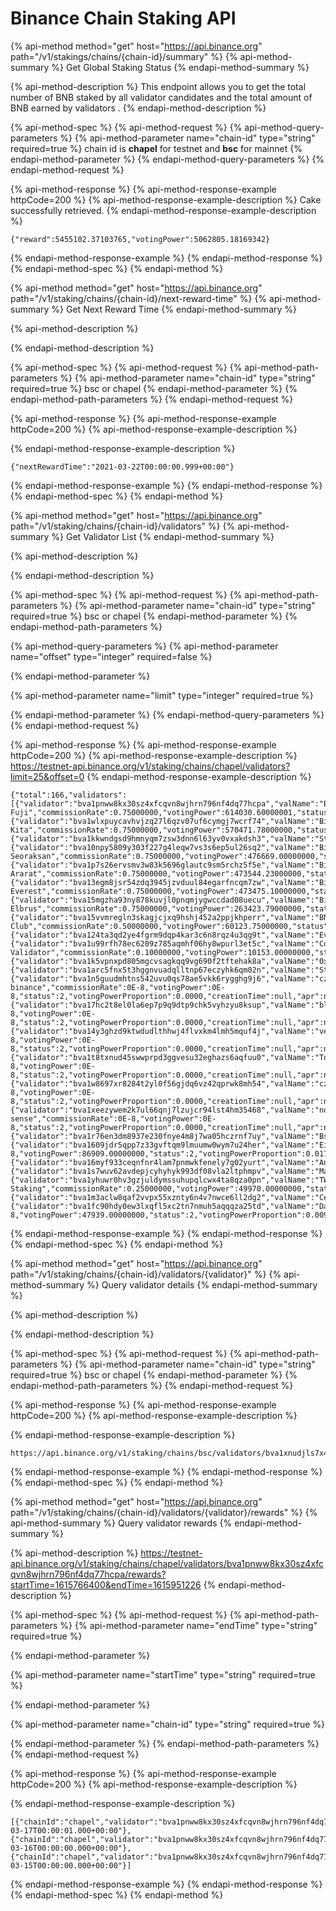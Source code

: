 # Binance Chain Staking API

{% api-method method="get" host="https://api.binance.org" path="/v1/stakings/chains/{chain-id}/summary" %}
{% api-method-summary %}
Get Global Staking Status
{% endapi-method-summary %}

{% api-method-description %}
This endpoint allows you to get the total number of BNB staked by all validator candidates and the total amount of BNB earned by validators .
{% endapi-method-description %}

{% api-method-spec %}
{% api-method-request %}
{% api-method-query-parameters %}
{% api-method-parameter name="chain-id" type="string" required=true %}
chain id is **chapel** for testnet and **bsc** for mainnet
{% endapi-method-parameter %}
{% endapi-method-query-parameters %}
{% endapi-method-request %}

{% api-method-response %}
{% api-method-response-example httpCode=200 %}
{% api-method-response-example-description %}
Cake successfully retrieved.
{% endapi-method-response-example-description %}

```
{"reward":5455102.37103765,"votingPower":5062805.18169342}
```
{% endapi-method-response-example %}
{% endapi-method-response %}
{% endapi-method-spec %}
{% endapi-method %}

{% api-method method="get" host="https://api.binance.org" path="/v1/staking/chains/{chain-id}/next-reward-time" %}
{% api-method-summary %}
Get Next Reward Time
{% endapi-method-summary %}

{% api-method-description %}

{% endapi-method-description %}

{% api-method-spec %}
{% api-method-request %}
{% api-method-path-parameters %}
{% api-method-parameter name="chain-id" type="string" required=true %}
bsc or chapel
{% endapi-method-parameter %}
{% endapi-method-path-parameters %}
{% endapi-method-request %}

{% api-method-response %}
{% api-method-response-example httpCode=200 %}
{% api-method-response-example-description %}

{% endapi-method-response-example-description %}

```
{"nextRewardTime":"2021-03-22T00:00:00.999+00:00"}
```
{% endapi-method-response-example %}
{% endapi-method-response %}
{% endapi-method-spec %}
{% endapi-method %}

{% api-method method="get" host="https://api.binance.org" path="/v1/staking/chains/{chain-id}/validators" %}
{% api-method-summary %}
Get Validator List
{% endapi-method-summary %}

{% api-method-description %}

{% endapi-method-description %}

{% api-method-spec %}
{% api-method-request %}
{% api-method-path-parameters %}
{% api-method-parameter name="chain-id" type="string" required=true %}
bsc or chapel
{% endapi-method-parameter %}
{% endapi-method-path-parameters %}

{% api-method-query-parameters %}
{% api-method-parameter name="offset" type="integer" required=false %}

{% endapi-method-parameter %}

{% api-method-parameter name="limit" type="integer" required=true %}

{% endapi-method-parameter %}
{% endapi-method-query-parameters %}
{% endapi-method-request %}

{% api-method-response %}
{% api-method-response-example httpCode=200 %}
{% api-method-response-example-description %}
https://testnet-api.binance.org/v1/staking/chains/chapel/validators?limit=25&offset=0
{% endapi-method-response-example-description %}

```
{"total":166,"validators":[{"validator":"bva1pnww8kx30sz4xfcqvn8wjhrn796nf4dq77hcpa","valName":"Binance-Fuji","commissionRate":0.75000000,"votingPower":614030.60000001,"status":0,"votingPowerProportion":0.1213,"creationTime":null,"apr":0.00540000,"logoUrl":null,"delegatorNum":null},{"validator":"bva1wlxpuycavhvjzq27l6qzv07uf6cymgj7wcrf74","valName":"Binance-Kita","commissionRate":0.75000000,"votingPower":570471.78000000,"status":0,"votingPowerProportion":0.1127,"creationTime":null,"apr":0.00590000,"logoUrl":null,"delegatorNum":null},{"validator":"bva1kkwndgsd9hmnyqm7zsw3dnn6l63yv0vxakdsh3","valName":"StakeFun","commissionRate":0.25000000,"votingPower":500035.00000000,"status":0,"votingPowerProportion":0.0988,"creationTime":1615790212000,"apr":0.01880000,"logoUrl":null,"delegatorNum":null},{"validator":"bva10npy5809y303f227g4leqw7vs3s6ep5ul26sq2","valName":"Binance-Seoraksan","commissionRate":0.75000000,"votingPower":476669.00000000,"status":0,"votingPowerProportion":0.0942,"creationTime":null,"apr":0.00730000,"logoUrl":null,"delegatorNum":null},{"validator":"bva1p7s26ervsmv3w83k5696glautc9sm5rchz5f5e","valName":"Binance-Ararat","commissionRate":0.75000000,"votingPower":473544.23000000,"status":0,"votingPowerProportion":0.0935,"creationTime":null,"apr":0.00740000,"logoUrl":null,"delegatorNum":null},{"validator":"bva13egm8jsr54zdq3945jzvduul84egarfncqm7zw","valName":"Binance-Everest","commissionRate":0.75000000,"votingPower":473475.10000000,"status":0,"votingPowerProportion":0.0935,"creationTime":null,"apr":0.00640000,"logoUrl":null,"delegatorNum":null},{"validator":"bva15mgzha93ny878kuvjl0pnqmjygwccdad08uecu","valName":"Binance-Elbrus","commissionRate":0.75000000,"votingPower":263423.79000000,"status":0,"votingPowerProportion":0.0520,"creationTime":null,"apr":0.01380000,"logoUrl":null,"delegatorNum":null},{"validator":"bva15vvmregln3skagjcjxq9hshj452a2ppjkhperr","valName":"BNB48 Club","commissionRate":0.50000000,"votingPower":60123.75000000,"status":0,"votingPowerProportion":0.0119,"creationTime":null,"apr":0.09530000,"logoUrl":null,"delegatorNum":null},{"validator":"bva124ta3qd2ye4fgrm9dqp4kar3c6n8rqz4u3qg9t","valName":"Everstake_one","commissionRate":0.74000000,"votingPower":21951.00000000,"status":0,"votingPowerProportion":0.0043,"creationTime":null,"apr":0.12550000,"logoUrl":null,"delegatorNum":null},{"validator":"bva1u99rfh78ec6209z785aqmhf06hy8wpurl3et5c","valName":"Cosmic Validator","commissionRate":0.10000000,"votingPower":10153.00000000,"status":0,"votingPowerProportion":0.0020,"creationTime":1615465822000,"apr":1.12030000,"logoUrl":null,"delegatorNum":null},{"validator":"bva1k5vpnxpd805mgcvsagkqq9vg690f2tftehak8a","valName":"0x2VEV","commissionRate":0.10000000,"votingPower":10135.00000000,"status":1,"votingPowerProportion":0.0020,"creationTime":null,"apr":null,"logoUrl":null,"delegatorNum":null},{"validator":"bva1arc5fnx5t3hggnvuadqlltnp67eczyhk6qm02n","valName":"Staking4All","commissionRate":0.10000000,"votingPower":10132.00000000,"status":2,"votingPowerProportion":0.0020,"creationTime":null,"apr":1.11920000,"logoUrl":null,"delegatorNum":null},{"validator":"bva1n5guudmhtns542uvu0qs78ae5vkk6rygghg9j6","valName":"cz-binance","commissionRate":0E-8,"votingPower":0E-8,"status":2,"votingPowerProportion":0.0000,"creationTime":null,"apr":null,"logoUrl":null,"delegatorNum":null},{"validator":"bva17hc2t8el0la6ep7p9q9dtp9chk5vyhzyu8ksup","valName":"blablabla","commissionRate":0E-8,"votingPower":0E-8,"status":2,"votingPowerProportion":0.0000,"creationTime":null,"apr":null,"logoUrl":null,"delegatorNum":null},{"validator":"bva14y3ghzd9ktwdudlthhwj4flvxkm4lmh5mquf4j","valName":"verysoon","commissionRate":0E-8,"votingPower":0E-8,"status":2,"votingPowerProportion":0.0000,"creationTime":null,"apr":null,"logoUrl":null,"delegatorNum":null},{"validator":"bva1t8txnud45swwprpd3ggvesu32eghazs6aqfuu0","valName":"TodayClassroomMay","commissionRate":0E-8,"votingPower":0E-8,"status":2,"votingPowerProportion":0.0000,"creationTime":null,"apr":null,"logoUrl":null,"delegatorNum":null},{"validator":"bva1w8697xr8284t2yl0f56gjdq6vz42qprwk8mh54","valName":"cz@binance","commissionRate":0E-8,"votingPower":0E-8,"status":2,"votingPowerProportion":0.0000,"creationTime":null,"apr":null,"logoUrl":null,"delegatorNum":null},{"validator":"bva1xeezywem2k7ul66qnj7lzujcr94lst4hm35468","valName":"non-sense","commissionRate":0E-8,"votingPower":0E-8,"status":2,"votingPowerProportion":0.0000,"creationTime":null,"apr":null,"logoUrl":null,"delegatorNum":null},{"validator":"bva1r76en3dm8937e230fnye4m8j7wa05hczrnf7uy","valName":"BscScan","commissionRate":0.25000000,"votingPower":149970.00000000,"status":2,"votingPowerProportion":0.0296,"creationTime":null,"apr":null,"logoUrl":null,"delegatorNum":null},{"validator":"bva1609jdr5qpp7z33gvftqm9lmuumw0wym7u24her","valName":"EigenEisen","commissionRate":0E-8,"votingPower":86909.00000000,"status":2,"votingPowerProportion":0.0172,"creationTime":null,"apr":null,"logoUrl":null,"delegatorNum":null},{"validator":"bva16myf933ceqnfnr4lam7pnmwkfenely7g02yurt","valName":"AnkrValidator","commissionRate":0.10000000,"votingPower":67128.79389341,"status":2,"votingPowerProportion":0.0133,"creationTime":null,"apr":null,"logoUrl":null,"delegatorNum":null},{"validator":"bva1s7wuv62avdepjcyhyhyk993df08vla2ltphmpv","valName":"MathWallet","commissionRate":0.25000000,"votingPower":49970.00000000,"status":2,"votingPowerProportion":0.0099,"creationTime":null,"apr":null,"logoUrl":null,"delegatorNum":null},{"validator":"bva1yhuwr0hv3gzjuldymssuhupqlcwx4ta8qza0pn","valName":"TW Staking","commissionRate":0.25000000,"votingPower":49970.00000000,"status":2,"votingPowerProportion":0.0099,"creationTime":null,"apr":null,"logoUrl":null,"delegatorNum":null},{"validator":"bva1m3aclw8qaf2vvpx55xznty6n4v7nwce6ll2dg2","valName":"CertiK","commissionRate":0.25000000,"votingPower":49970.00000000,"status":2,"votingPowerProportion":0.0099,"creationTime":null,"apr":null,"logoUrl":null,"delegatorNum":null},{"validator":"bva1fc90hdy0ew3lxqfl5xc2tn7nmuh5aqqqza25td","valName":"DareDandelion","commissionRate":0E-8,"votingPower":47939.00000000,"status":2,"votingPowerProportion":0.0095,"creationTime":null,"apr":null,"logoUrl":null,"delegatorNum":null}]}
```
{% endapi-method-response-example %}
{% endapi-method-response %}
{% endapi-method-spec %}
{% endapi-method %}

{% api-method method="get" host="https://api.binance.org" path="/v1/staking/chains/{chain-id}/validators/{validator}" %}
{% api-method-summary %}
Query validator details
{% endapi-method-summary %}

{% api-method-description %}

{% endapi-method-description %}

{% api-method-spec %}
{% api-method-request %}
{% api-method-path-parameters %}
{% api-method-parameter name="chain-id" type="string" required=true %}
bsc or chapel
{% endapi-method-parameter %}
{% endapi-method-path-parameters %}
{% endapi-method-request %}

{% api-method-response %}
{% api-method-response-example httpCode=200 %}
{% api-method-response-example-description %}

{% endapi-method-response-example-description %}

```
https://api.binance.org/v1/staking/chains/bsc/validators/bva1xnudjls7x4p48qrk0j247htt7rl2k2dzp3mr3j
```
{% endapi-method-response-example %}
{% endapi-method-response %}
{% endapi-method-spec %}
{% endapi-method %}

{% api-method method="get" host="https://api.binance.org" path="/v1/staking/chains/{chain-id}/validators/{validator}/rewards" %}
{% api-method-summary %}
Query validator rewards
{% endapi-method-summary %}

{% api-method-description %}
https://testnet-api.binance.org/v1/staking/chains/chapel/validators/bva1pnww8kx30sz4xfcqvn8wjhrn796nf4dq77hcpa/rewards?startTime=1615766400&endTime=1615951226
{% endapi-method-description %}

{% api-method-spec %}
{% api-method-request %}
{% api-method-path-parameters %}
{% api-method-parameter name="endTime" type="string" required=true %}

{% endapi-method-parameter %}

{% api-method-parameter name="startTime" type="string" required=true %}

{% endapi-method-parameter %}

{% api-method-parameter name="chain-id" type="string" required=true %}

{% endapi-method-parameter %}
{% endapi-method-path-parameters %}
{% endapi-method-request %}

{% api-method-response %}
{% api-method-response-example httpCode=200 %}
{% api-method-response-example-description %}

{% endapi-method-response-example-description %}

```
[{"chainId":"chapel","validator":"bva1pnww8kx30sz4xfcqvn8wjhrn796nf4dq77hcpa","selfDelegator":"tbnb1pnww8kx30sz4xfcqvn8wjhrn796nf4dqshlvlg","valTokens":614032.30000001,"totalReward":30.57288394,"commission":22.92966296,"height":9890728,"rewardTime":"2021-03-17T00:00:01.000+00:00"},{"chainId":"chapel","validator":"bva1pnww8kx30sz4xfcqvn8wjhrn796nf4dq77hcpa","selfDelegator":"tbnb1pnww8kx30sz4xfcqvn8wjhrn796nf4dqshlvlg","valTokens":614032.30000001,"totalReward":29.70757612,"commission":22.28068209,"height":9852940,"rewardTime":"2021-03-16T00:00:00.000+00:00"},{"chainId":"chapel","validator":"bva1pnww8kx30sz4xfcqvn8wjhrn796nf4dq77hcpa","selfDelegator":"tbnb1pnww8kx30sz4xfcqvn8wjhrn796nf4dqshlvlg","valTokens":614032.30000001,"totalReward":20.23077415,"commission":15.17308061,"height":9815440,"rewardTime":"2021-03-15T00:00:00.000+00:00"}]
```
{% endapi-method-response-example %}
{% endapi-method-response %}
{% endapi-method-spec %}
{% endapi-method %}

